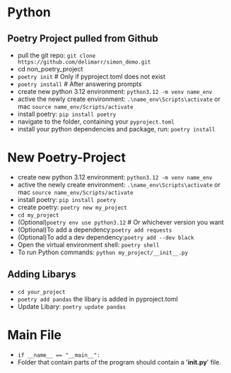# Python

## Poetry Project pulled from Github
- pull the git repo: `git clone https://github.com/delimarr/simon_demo.git`
- cd non_poetry_project
- `poetry init`  # Only if pyproject.toml does not exist
- `poetry install`  # After answering prompts
- create new python 3.12 environment: `python3.12 -m venv name_env`
- active the newly create environment: `.\name_env\Scripts\activate` or mac `source name_env/Scripts/activate`
- install poetry: `pip install poetry`
- navigate to the folder, containing your `pyproject.toml`
- install your python dependencies and package, run: `poetry install`

# New Poetry-Project
- create new python 3.12 environment: `python3.12 -m venv name_env`
- active the newly create environment: `.\name_env\Scripts\activate` or mac `source name_env/Scripts/activate`
- install poetry: `pip install poetry`
- create poetry: `poetry new my_project`
- `cd my_project`
- (Optional)`poetry env use python3.12`  # Or whichever version you want
- (Optional)To add a dependency:`poetry add requests` 
- (Optional)To add a dev dependency:`poetry add --dev black`
- Open the virtual environment shell: `poetry shell`
- To run Python commands: `python my_project/__init__.py`

## Adding Libarys
- `cd your_project`
- `poetry add pandas` the libary is added in pyproject.toml
- Update Libary: `poetry update pandas`

# Main File
- `if __name__ == "__main__":`
- Folder that contain parts of the program should contain a '__init.py__' file.
